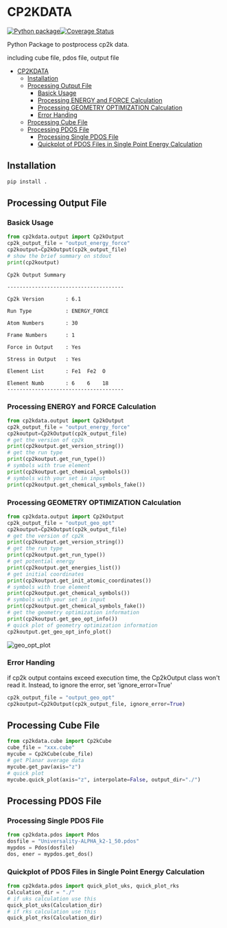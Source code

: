 # CP2KDATA


[![Python package](https://github.com/robinzyb/cp2kdata/actions/workflows/ci.yml/badge.svg)](https://github.com/robinzyb/cp2kdata/actions/workflows/ci.yml)[![Coverage Status](https://coveralls.io/repos/github/robinzyb/cp2kdata/badge.svg)](https://coveralls.io/github/robinzyb/cp2kdata)

Python Package to postprocess cp2k data.

including cube file, pdos file, output file

- [CP2KDATA](#cp2kdata)
  - [Installation](#installation)
  - [Processing Output File](#processing-output-file)
    - [Basick Usage](#basick-usage)
    - [Processing ENERGY and FORCE Calculation](#processing-energy-and-force-calculation)
    - [Processing GEOMETRY OPTIMIZATION Calculation](#processing-geometry-optimization-calculation)
    - [Error Handing](#error-handing)
  - [Processing Cube File](#processing-cube-file)
  - [Processing PDOS File](#processing-pdos-file)
    - [Processing Single PDOS File](#processing-single-pdos-file)
    - [Quickplot of  PDOS Files in Single Point Energy Calculation](#quickplot-of--pdos-files-in-single-point-energy-calculation)

## Installation

```bash
pip install .
```



## Processing Output File

### Basick Usage
```python
from cp2kdata.output import Cp2kOutput
cp2k_output_file = "output_energy_force"
cp2koutput=Cp2kOutput(cp2k_output_file)
# show the brief summary on stdout
print(cp2koutput)
```

```stdout
Cp2k Output Summary

--------------------------------------

Cp2k Version       : 6.1

Run Type           : ENERGY_FORCE

Atom Numbers       : 30

Frame Numbers      : 1

Force in Output    : Yes

Stress in Output   : Yes

Element List       : Fe1  Fe2  O    

Element Numb       : 6    6    18   
--------------------------------------
```

### Processing ENERGY and FORCE Calculation
```python
from cp2kdata.output import Cp2kOutput
cp2k_output_file = "output_energy_force"
cp2koutput=Cp2kOutput(cp2k_output_file)
# get the version of cp2k
print(cp2koutput.get_version_string())
# get the run type
print(cp2koutput.get_run_type())
# symbols with true element
print(cp2koutput.get_chemical_symbols())
# symbols with your set in input
print(cp2koutput.get_chemical_symbols_fake())

```

### Processing GEOMETRY OPTIMIZATION Calculation
```python
from cp2kdata.output import Cp2kOutput
cp2k_output_file = "output_geo_opt"
cp2koutput=Cp2kOutput(cp2k_output_file)
# get the version of cp2k
print(cp2koutput.get_version_string())
# get the run type
print(cp2koutput.get_run_type())
# get potential energy
print(cp2koutput.get_energies_list())
# get initial coordinates
print(cp2koutput.get_init_atomic_coordinates())
# symbols with true element
print(cp2koutput.get_chemical_symbols())
# symbols with your set in input
print(cp2koutput.get_chemical_symbols_fake())
# get the geometry optimization information
print(cp2koutput.get_geo_opt_info())
# quick plot of geometry optimization information 
cp2koutput.get_geo_opt_info_plot()
```
![geo_opt_plot](./figures/geo_opt_info.png)
### Error Handing
if cp2k output contains exceed execution time, the Cp2kOutput class won't read it.
Instead, to ignore the error, set 'ignore_error=True'
```python
cp2k_output_file = "output_geo_opt"
cp2koutput=Cp2kOutput(cp2k_output_file, ignore_error=True)
```
## Processing Cube File

```python
from cp2kdata.cube import Cp2kCube
cube_file = "xxx.cube"
mycube = Cp2kCube(cube_file)
# get Planar average data
mycube.get_pav(axis="z")
# quick plot
mycube.quick_plot(axis="z", interpolate=False, output_dir="./")
```



## Processing PDOS File

### Processing Single PDOS File

```python
from cp2kdata.pdos import Pdos
dosfile = "Universality-ALPHA_k2-1_50.pdos"
mypdos = Pdos(dosfile)
dos, ener = mypdos.get_dos()
```

### Quickplot of  PDOS Files in Single Point Energy Calculation

```python
from cp2kdata.pdos import quick_plot_uks, quick_plot_rks
Calculation_dir = "./"
# if uks calculation use this
quick_plot_uks(Calculation_dir)
# if rks calculation use this 
quick_plot_rks(Calculation_dir)
```

